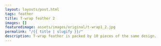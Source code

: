 ```yaml
---
layout: layouts/post.html
tags: feather
title: T-wrap feather 2
images: []
featuredimage: assets/images/original/t-wrap1_2.jpg
permalink: "/{{ title | slugify }}/"
description: T-wrap feather is packed by 10 pieces of the same design.
---
```

